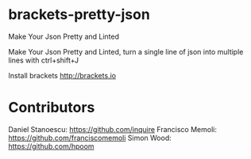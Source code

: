 brackets-pretty-json
====================

Make Your Json Pretty and Linted

Make Your Json Pretty and Linted, turn a single line of json into multiple lines with ctrl+shift+J

Install brackets http://brackets.io


Contributors
====================

Daniel Stanoescu: https://github.com/inquire
Francisco Memoli: https://github.com/franciscomemoli
Simon Wood: https://github.com/hpoom
